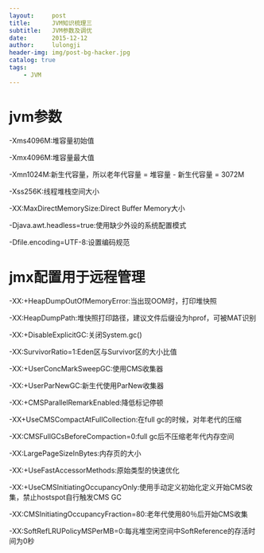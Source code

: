 ```yaml
---
layout:     post
title:      JVM知识梳理三
subtitle:   JVM参数及调优
date:       2015-12-12
author:     lulongji
header-img: img/post-bg-hacker.jpg
catalog: true
tags:
    - JVM
---
```


# jvm参数

-Xms4096M:堆容量初始值

-Xmx4096M:堆容量最大值

-Xmn1024M:新生代容量，所以老年代容量 = 堆容量 - 新生代容量 = 3072M

-Xss256K:线程堆栈空间大小

-XX:MaxDirectMemorySize:Direct Buffer Memory大小

-Djava.awt.headless=true:使用缺少外设的系统配置模式

-Dfile.encoding=UTF-8:设置编码规范

# jmx配置用于远程管理

-XX:+HeapDumpOutOfMemoryError:当出现OOM时，打印堆快照

-XX:HeapDumpPath:堆快照打印路径，建议文件后缀设为hprof，可被MAT识别

-XX:+DisableExplicitGC:关闭System.gc()

-XX:SurvivorRatio=1:Eden区与Survivor区的大小比值

-XX:+UserConcMarkSweepGC:使用CMS收集器

-XX:+UserParNewGC:新生代使用ParNew收集器

-XX:+CMSParallelRemarkEnabled:降低标记停顿

-XX+UseCMSCompactAtFullCollection:在full gc的时候，对年老代的压缩

-XX:CMSFullGCsBeforeCompaction=0:full gc后不压缩老年代内存空间

-XX:LargePageSizeInBytes:内存页的大小

-XX:+UseFastAccessorMethods:原始类型的快速优化

-XX:+UseCMSInitiatingOccupancyOnly:使用手动定义初始化定义开始CMS收集，禁止hostspot自行触发CMS GC

-XX:CMSInitiatingOccupancyFraction=80:老年代使用80％后开始CMS收集

-XX:SoftRefLRUPolicyMSPerMB=0:每兆堆空闲空间中SoftReference的存活时间为0秒
